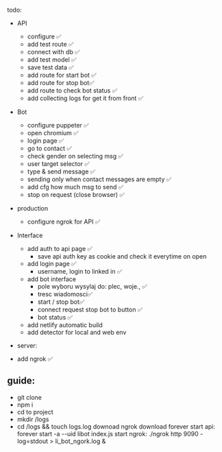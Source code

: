 todo:
* API
  - configure ✅
  - add test route ✅
  - connect with db ✅
  - add test model ✅
  - save test data ✅
  - add route for start bot ✅
  - add route for stop bot✅
  - add route to check bot status ✅
  - add collecting logs for get it from front ✅



* Bot
  - configure puppeter ✅
  - open chromium ✅
  - login page ✅
  - go to contact ✅
  - check gender on selecting msg ✅
  - user target selector ✅
  - type & send message ✅
  - sending only when contact messages are empty ✅
  - add cfg how much msg to send ✅
  - stop on request (close browser) ✅

* production
  - configure ngrok for API ✅

* Interface
  * add auth to api page ✅
    - save api auth key as cookie and check it everytime on open 
  * add login page ✅
    - username, login to linked in ✅
  * add bot interface
    - pole wyboru wysylaj do: plec, woje., ✅ 
    - tresc wiadomosci✅ 
    - start / stop bot✅
    - connect request stop bot to button ✅
    - bot status ✅
  * add netlify automatic build
  * add detector for local and web env


* server:
 - add ngrok ✅

## guide:
- git clone
- npm i
- cd to project
- mkdir /logs
- cd /logs && touch logs.log
downoad ngrok
download forever
start api: forever start -a --uid libot index.js
start ngrok: ./ngrok http 9090 -log=stdout > li_bot_ngork.log &
